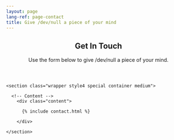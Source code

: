 ```yaml
---
layout: page
lang-ref: page-contact
title: Give /dev/null a piece of your mind
---
```

<!-- Main -->
<article id="main">

  <header class="special container">
    <span class="icon fa-envelope"></span>
    <h2>Get In Touch</h2>
    <p>Use the form below to give /dev/null a piece of your mind.</p>
  </header>

  <!-- One -->
    <section class="wrapper style4 special container medium">

      <!-- Content -->
        <div class="content">

          {% include contact.html %}
          
        </div>

    </section>

</article>